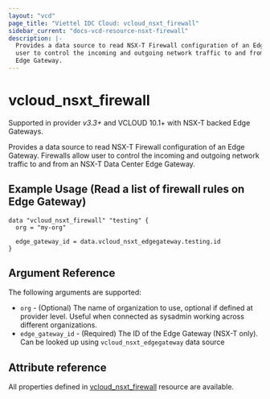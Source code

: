 ```yaml
---
layout: "vcd"
page_title: "Viettel IDC Cloud: vcloud_nsxt_firewall"
sidebar_current: "docs-vcd-resource-nsxt-firewall"
description: |-
  Provides a data source to read NSX-T Firewall configuration of an Edge Gateway. Firewalls allow 
  user to control the incoming and outgoing network traffic to and from an NSX-T Data Center 
  Edge Gateway.
---
```


# vcloud\_nsxt\_firewall

Supported in provider *v3.3+* and VCLOUD 10.1+ with NSX-T backed Edge Gateways.

Provides a data source to read NSX-T Firewall configuration of an Edge Gateway. Firewalls allow 
user to control the incoming and outgoing network traffic to and from an NSX-T Data Center 
Edge Gateway.


## Example Usage (Read a list of firewall rules on Edge Gateway)
```hcl
data "vcloud_nsxt_firewall" "testing" {
  org = "my-org"

  edge_gateway_id = data.vcloud_nsxt_edgegateway.testing.id
}
```

## Argument Reference

The following arguments are supported:

* `org` - (Optional) The name of organization to use, optional if defined at provider level. Useful
  when connected as sysadmin working across different organizations.
* `edge_gateway_id` - (Required) The ID of the Edge Gateway (NSX-T only). Can be looked up using
  `vcloud_nsxt_edgegateway` data source

## Attribute reference

All properties defined in [vcloud_nsxt_firewall](/providers/viettelidc-provider/vcloud/latest/docs/resources/nsxt_firewall)
resource are available.
